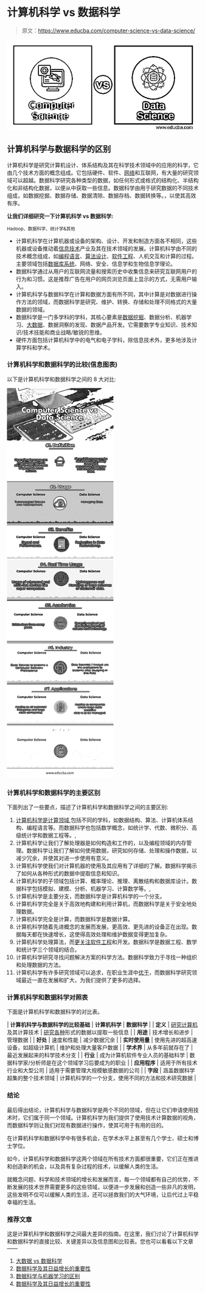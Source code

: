 # 计算机科学 vs 数据科学

> 原文：<https://www.educba.com/computer-science-vs-data-science/>

![Computer Science vs Data Science](img/2fa47962ac9542a7655a0a1bd5a11172.png)



## 计算机科学与数据科学的区别

计算机科学是研究计算机设计、体系结构及其在科学技术领域中的应用的科学，它由几个技术方面的概念组成。它包括硬件、软件、[网络](https://www.educba.com/basic-fundamental-of-networking/)和互联网，有大量的研究领域可以超越。数据科学研究各种类型的数据，如任何形式或格式的结构化、半结构化和非结构化数据，以便从中获取一些信息。数据科学由用于研究数据的不同技术组成，如数据挖掘、数据存储、数据清除、数据存档、数据转换等。，以使其高效有序。

**让我们详细研究一下计算机科学 vs 数据科学:**

<small>Hadoop、数据科学、统计学&其他</small>

*   计算机科学在计算机器或设备的架构、设计、开发和制造方面各不相同，这些机器或设备推动着[信息技术](https://www.educba.com/information-technology-benefits/)产业及其在技术领域的发展。计算机科学由不同的技术概念组成，如[编程语言](https://www.educba.com/learning-algorithms/)、[算法设计](https://www.educba.com/data-structures-and-algorithms/)、[软件工程](https://www.educba.com/data-science-vs-software-engineering/)、人机交互和计算的过程。主要领域包括[数据库系统](https://www.educba.com/database-management-system/)、网络、安全、信息学和生物信息学理论。
*   数据科学通过从用户的互联网流量和搜索历史中收集信息来研究互联网用户的行为和习惯。这是推荐广告在用户的网页浏览页面上显示的方式，无需用户输入。
*   计算机科学与数据科学在计算和数据方面有所不同，其中计算是对数据进行操作方法的领域，而数据科学是研究、维护、转换、存储和处理不同格式的大量数据的领域。
*   数据科学是一门多学科的学科，其核心要素是[数据挖掘](https://www.educba.com/data-mining-techniques/)、数据分析、机器学习、[大数据](https://www.educba.com/big-data-program-online/)、数据洞察的发现、数据产品开发。它需要数学专业知识、技术知识/技术技能和商业战略/敏锐的思维。
*   硬件方面包括计算机科学中的电气和电子学科，除信息技术外，更多地涉及计算学科和学术。

### 计算机科学和数据科学的比较(信息图表)

以下是计算机科学和数据科学之间的 8 大对比:

![Computer Science vs Data Science Infographics](img/e8de6ec92ef9983b1bc5c28ba2314b44.png)



### 计算机科学和数据科学的主要区别

下面列出了一些要点，描述了计算机科学和数据科学之间的主要区别:

1.  [计算机科学是计算领域](https://www.educba.com/what-is-computer-science/),包括不同的学科，如数据结构、算法、计算机体系结构、编程语言等。而数据科学也包括数学概念，如统计学、代数、微积分、高级统计学和数据工程等。,
2.  计算机科学让我们了解处理器是如何构造和工作的，以及编程领域的内存管理。数据科学让我们了解如何使用数据，研究如何存储、处理和操作数据，以减少冗余，并使其对进一步使用有意义。
3.  计算机科学使我们对计算机器的使用及其应用有了详细的了解。数据科学揭示了如何从各种形式的数据中提取信息和知识。
4.  计算机科学的子领域包括计算、概率理论、推理、离散结构和数据库设计。数据科学包括模拟、建模、分析、机器学习、计算数学等。,
5.  计算机科学是主要分支，而数据科学是计算机科学的一个分支。
6.  计算机科学完全是关于高效地构建和利用计算机，而数据科学是关于安全地处理数据。
7.  计算机科学完全是计算，而数据科学是数据计算。
8.  计算机科学随着先进概念的发展而发展，更高效、更先进的设备正在出现。数据每天都在快速增长，这使得高效处理和维护数据变得更加复杂。
9.  计算机科学处理算法，而[更关注软件工程](https://www.educba.com/software-engineering-interview-questions/)和开发。数据科学是数据工程、数学和统计学三个领域的结合。
10.  计算机科学研究寻找问题解决方案的科学方法。数据科学致力于寻找一种组织和处理数据的方法。
11.  计算机科学有许多研究领域可以追求，在职业生涯中[优于](https://www.educba.com/pivot-chart-in-excel/)，而数据科学研究领域最近一直在发展和扩大，为我们提供了更多的选择。

### 计算机科学和数据科学对照表

下面是计算机科学和数据科学的对比表。

| **计算机科学与数据科学的比较基础** | **计算机科学** | **数据科学** |
| **定义** | [研究计算机](https://www.educba.com/what-is-computer-science/)及其计算技术 | [研究各种](https://www.educba.com/what-is-data-science/)形式的数据以提取一些信息 |
| **用途** | 技术增长和进步 | 管理数据 |
| **好处** | 速度和性能 | 减少数据冗余 |
| **实时使用量** | 使用先进的超高速设备，如超级计算机 | 维护和处理大量客户数据 |
| **学术界** | 从多年前就存在了 | 最近发展起来的科学技术分支 |
| **行业** | 成为计算机软件专业人员的基础科学 | 数据科学家/分析师是在这个领域学习后要成为的职业 |
| **应用程序** | 适用于所有技术行业和大型公司 | 适用于需要管理大规模敏感数据的公司 |
| **字段** | 涵盖数据科学超集的整个技术领域 | 计算机科学的一个分支，使用不同的方法和技术研究数据 |

### 结论

最后得出结论，计算机科学与数据科学是两个不同的领域，但在让它们申请使用技术时，它们属于同一个领域。计算机科学为我们提供了使用技术计算数据的视角，而数据科学则让我们对现有数据进行操作，使其可用于有用的目的。

在计算机科学和数据科学中有很多机会，在学术水平上甚至有几个学士、硕士和博士学位。

如今，计算机科学和数据科学这两个领域在所有技术方面都很重要，它们正在推进和创造新的机会，以及具有复杂过程的技术，以缓解人类的生活。

就概念问题、科学和技术领域的增长和发展而言，每一个领域都有自己的优势，不断发展的技术世界需要更多的这些领域，以便进一步发展和创造一些非凡的发明，这些发明不仅可以缓解人类的生活，还可以拯救我们的大气环境，让后代过上平稳幸福的生活。

### 推荐文章

这是计算机科学和数据科学之间最大差异的指南。在这里，我们讨论了计算机科学和数据科学的直接比较、关键差异以及信息图和比较表。您也可以看看以下文章——

1.  [大数据 vs 数据科学](https://www.educba.com/big-data-vs-data-science/)
2.  [数据科学及其日益增长的重要性](https://www.educba.com/data-science-and-its-growing-importance/)
3.  [数据科学与机器学习的区别](https://www.educba.com/data-science-vs-machine-learning/)
4.  [数据科学及其日益增长的重要性](https://www.educba.com/data-science-and-its-growing-importance/)





